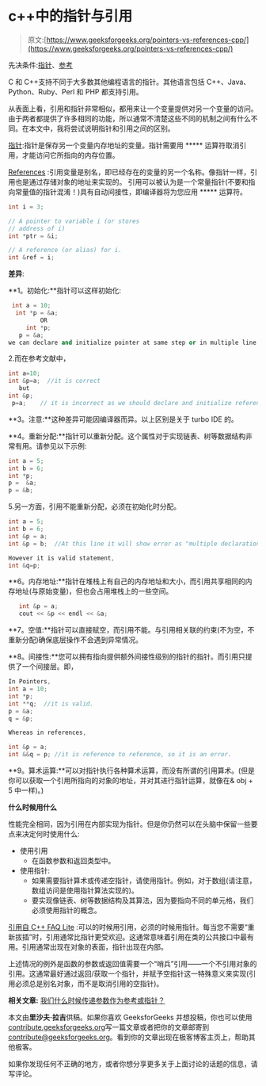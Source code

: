 # c++中的指针与引用

> 原文:[https://www.geeksforgeeks.org/pointers-vs-references-cpp/](https://www.geeksforgeeks.org/pointers-vs-references-cpp/)

先决条件:[指针](https://www.geeksforgeeks.org/pointers-in-c-and-c-set-1-introduction-arithmetic-and-array/)、[参考](https://www.geeksforgeeks.org/references-in-c/)

C 和 C++支持不同于大多数其他编程语言的指针。其他语言包括 C++、Java、Python、Ruby、Perl 和 PHP 都支持引用。

从表面上看，引用和指针非常相似，都用来让一个变量提供对另一个变量的访问。由于两者都提供了许多相同的功能，所以通常不清楚这些不同的机制之间有什么不同。在本文中，我将尝试说明指针和引用之间的区别。

[指针](https://www.geeksforgeeks.org/pointers-in-c-and-c-set-1-introduction-arithmetic-and-array/):指针是保存另一个变量内存地址的变量。指针需要用 ***** 运算符取消引用，才能访问它所指向的内存位置。

[References](https://www.geeksforgeeks.org/references-in-c/) :引用变量是别名，即已经存在的变量的另一个名称。像指针一样，引用也是通过存储对象的地址来实现的。
引用可以被认为是一个常量指针(不要和指向常量值的指针混淆！)具有自动间接性，即编译器将为您应用 ***** 运算符。

```cpp
int i = 3; 

// A pointer to variable i (or stores
// address of i)
int *ptr = &i; 

// A reference (or alias) for i.
int &ref = i; 
```

**差异**:

**1。初始化:**指针可以这样初始化:

```cpp
 int a = 10;        
  int *p = &a;    
         OR 
     int *p;
   p = &a;
we can declare and initialize pointer at same step or in multiple line.
```

2.而在参考文献中，

```cpp
int a=10;
int &p=a;  //it is correct
   but
int &p;
 p=a;    // it is incorrect as we should declare and initialize references at single step.
```

**3。注意:**这种差异可能因编译器而异。以上区别是关于 turbo IDE 的。

**4。重新分配:**指针可以重新分配。这个属性对于实现链表、树等数据结构非常有用。请参见以下示例:

```cpp
int a = 5;
int b = 6;
int *p;
p =  &a;
p = &b;
```

5.另一方面，引用不能重新分配，必须在初始化时分配。

```cpp
int a = 5;
int b = 6;
int &p = a;
int &p = b;  //At this line it will show error as "multiple declaration is not allowed".

However it is valid statement,
int &q=p;
```

**6。内存地址:**指针在堆栈上有自己的内存地址和大小，而引用共享相同的内存地址(与原始变量)，但也会占用堆栈上的一些空间。

```cpp
   int &p = a;
   cout << &p << endl << &a;
```

**7。空值:**指针可以直接赋空，而引用不能。与引用相关联的约束(不为空，不重新分配)确保底层操作不会遇到异常情况。

**8。间接性:**您可以拥有指向提供额外间接性级别的指针的指针。而引用只提供了一个间接层。即，

```cpp
In Pointers,
int a = 10;
int *p;
int **q;  //it is valid.
p = &a;
q = &p;

Whereas in references,

int &p = a;
int &&q = p; //it is reference to reference, so it is an error.
```

**9。算术运算:**可以对指针执行各种算术运算，而没有所谓的引用算术。(但是你可以获取一个引用所指向的对象的地址，并对其进行指针运算，就像在& obj + 5 中一样)。)

**什么时候用什么**

性能完全相同，因为引用在内部实现为指针。但是你仍然可以在头脑中保留一些要点来决定何时使用什么:

*   使用引用
    *   在函数参数和返回类型中。
*   使用指针:
    *   如果需要指针算术或传递空指针，请使用指针。例如，对于数组(请注意，数组访问是使用指针算法实现的)。
    *   要实现像链表、树等数据结构及其算法，因为要指向不同的单元格，我们必须使用指针的概念。

[引用自 C++ FAQ Lite](https://isocpp.org/wiki/faq/references#refs-vs-ptrs) :可以的时候用引用，必须的时候用指针。每当您不需要“重新拔插”时，引用通常比指针更受欢迎。这通常意味着引用在类的公共接口中最有用。引用通常出现在对象的表面，指针出现在内部。

上述情况的例外是函数的参数或返回值需要一个“哨兵”引用——一个不引用对象的引用。这通常最好通过返回/获取一个指针，并赋予空指针这一特殊意义来实现(引用必须总是别名对象，而不是取消引用的空指针)。

**相关文章:**
[我们什么时候传递参数作为参考或指针？](https://www.geeksforgeeks.org/when-do-we-pass-arguments-by-reference-or-pointer/)

本文由**里沙夫·拉吉**供稿。如果你喜欢 GeeksforGeeks 并想投稿，你也可以使用[contribute.geeksforgeeks.org](http://contribute.geeksforgeeks.org)写一篇文章或者把你的文章邮寄到 contribute@geeksforgeeks.org。看到你的文章出现在极客博客主页上，帮助其他极客。

如果你发现任何不正确的地方，或者你想分享更多关于上面讨论的话题的信息，请写评论。
